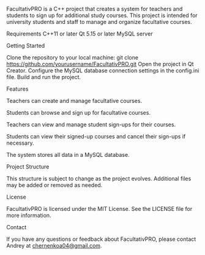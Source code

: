 FacultativPRO is a C++ project that creates a system for teachers and students to sign up for additional study courses. This project is intended for university students and staff to manage and organize facultative courses.


Requirements
C++11 or later
Qt 5.15 or later
MySQL server


Getting Started

Clone the repository to your local machine:
git clone https://github.com/yourusername/FacultativPRO.git
Open the project in Qt Creator.
Configure the MySQL database connection settings in the config.ini file.
Build and run the project.


Features

Teachers can create and manage facultative courses.

Students can browse and sign up for facultative courses.

Teachers can view and manage student sign-ups for their courses.

Students can view their signed-up courses and cancel their sign-ups if necessary.

The system stores all data in a MySQL database.


Project Structure

This structure is subject to change as the project evolves. Additional files may be added or removed as needed.


License

FacultativPRO is licensed under the MIT License. See the LICENSE file for more information.


Contact

If you have any questions or feedback about FacultativPRO, please contact Andrey at chernenkoa04@gmail.com.
